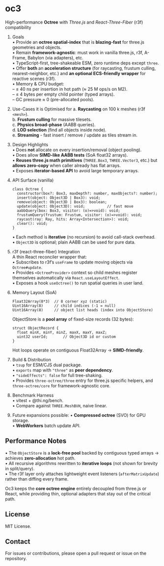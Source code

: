 # oc3
High-performance **Octree** with _Three.js_ and _React-Three-Fiber_ (r3f) compatibility


1. Goals  
   • Provide an **octree spatial-index** that is **blazing-fast** for three.js geometries and objects.  
   • Remain **framework-agnostic**: must work in vanilla three.js, r3f, A-Frame, Babylon (via adapters), etc.  
   • TypeScript-first, tree-shakeable ESM, zero runtime deps except `three`.  
   • Offer **both** an **acceleration structure** (for raycasting, frustum culling, nearest-neighbor, etc.) and **an optional ECS-friendly wrapper** for reactive scenes (r3f).  
   • Memory & CPU budget:  
     – ≤ 40 ns per insertion in hot path (≈ 25 M ops/s on M2).  
     – ≤ 4 bytes per empty child pointer (typed arrays).  
     – GC pressure ≈ 0 (pre-allocated pools).  

2. Use-Cases it is Optimised for
   a. **Raycasting** on 100 k meshes (r3f `<mesh>`).  
   b. **Frustum culling** for massive tilesets.  
   c. **Physics broad-phase** (AABB queries).  
   d. **LOD selection** (find all objects inside node).  
   e. **Streaming** - fast insert / remove / update as tiles stream in.  

3. Design Highlights  
   • Does **not** allocate on every insertion/removal (object pooling).  
   • Does allow **SIMD-like AABB tests** (SoA float32 arrays).  
   • **Reuses three.js math primitives** (`THREE.Box3`, `THREE.Vector3`, etc.) but **allows zero-copy** when caller already has flat arrays.  
   • Exposes **iterator-based API** to avoid large temporary arrays.  

4. API Surface (vanilla)  
   ```
   class Octree {
     constructor(box?: Box3, maxDepth?: number, maxObjects?: number);
     insert(object: Object3D | Box3): void;
     remove(object: Object3D | Box3): boolean;
     update(object: Object3D): void;          // fast move
     aabbQuery(box: Box3, visitor: (o)=>void): void;
     frustumQuery(frustum: Frustum, visitor: (o)=>void): void;
     raycast(ray: Ray, hits: Array<Intersection>): void;
     clear(): void;
   }
   ```
   • Each method is **iterative** (no recursion) to avoid call-stack overhead.  
   • `Object3D` is optional; plain AABB can be used for pure data.  

5. r3f (react-three-fiber) Integration  
   A thin React reconciler wrapper that:  
   • Subscribes to r3f’s `useFrame` to update moving objects via `Octree#update`.  
   • Provides `<OctreeProvider>` context so child meshes register themselves automatically via `React.useLayoutEffect`.  
   • Exposes a hook `useOctree()` to run spatial queries in user land.  

6. Memory Layout (SoA)  
   ```
   Float32Array(8*3)  // 8 corner xyz (static)
   Uint16Array(8)     // child indices (-1 = null)
   Uint16Array(8)     // object list heads (index into ObjectStore)
   ```
   ObjectStore is a **pool array** of fixed-size records (32 bytes):  
   ```
   struct ObjectRecord {
     float minX, minY, minZ, maxX, maxY, maxZ;
     uint32 userId;       // Object3D id or custom
   }
   ```
   Hot loops operate on contiguous Float32Array → **SIMD-friendly**.  

7. Build & Distribution  
   • `tsup` for ESM/CJS dual package.  
   • `exports` map with `"three"` as **peer dependency**.  
   • `"sideEffects": false` for full tree-shaking.  
   • Provides `three-octree/three` entry for three.js specific helpers, and `three-octree/core` for framework-agnostic core.  

8. Benchmark Harness  
   • vitest + @thi.ng/bench.  
   • Compare against `THREE.MeshBVH`, naive linear.  

9. Future expansions possible:
   • **Compressed octree** (SVO) for GPU storage.  
   • **WebWorkers** batch update API.  


Performance Notes
-----------------
• The `ObjectStore` is a **lock-free pool** backed by contiguous typed arrays → achieves **zero-allocation** hot path.  
• All recursive algorithms rewritten to **iterative loops** (not shown for brevity in split/query).  
• The r3f layer only attaches lightweight event listeners (`afterMatrixUpdate`) rather than diffing every frame.  

Oc3 keeps the **core octree engine** entirely decoupled from three.js or React, while providing thin, optional adapters that stay out of the critical path.

## License

MIT License.

## Contact

For issues or contributions, please open a pull request or issue on the repository.
